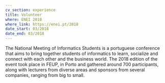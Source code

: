 ```yaml
---
cv_section: experience
title: Volunteer
where: ENEI 2018
where_link: https://enei.pt/2018
date_start: 03/2018
date_end: 03/2018
---
```


The National Meeting of Informatics Students is a portuguese
conference that aims to bring together students of informatics to
learn, socialize and connect with each other and the business world. The 2018 edition of the event took place in FEUP, in Porto and
gathered around 700 participants, along with lecturers from diverse areas and sponsors from several companies, ranging from big to small.